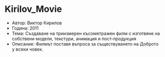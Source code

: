 Kirilov_Movie
=============
* Автор: Виктор Кирилов <br />
* Година: 2011 <br />
* Тема: Създаване на триизмерен късометражен филм с изготвяне на собствени
модели, текстури, анимация и пост-продукция <br />
* Описание: Филмът поставя въпроса за съществуването на Доброто у всеки човек. <br />
